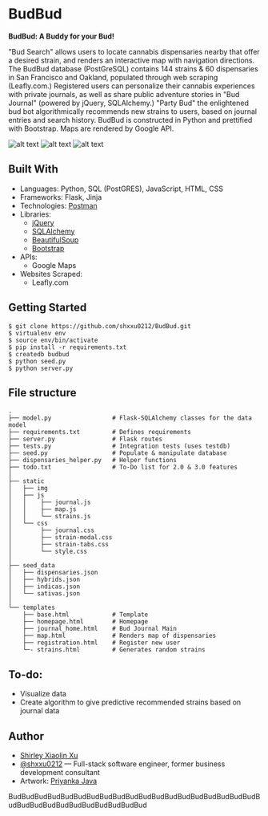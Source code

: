 # BudBud

**BudBud: A Buddy for your Bud!**    

"Bud Search" allows users to locate cannabis dispensaries nearby that offer a desired strain, and renders an interactive map with navigation directions. The BudBud database (PostGreSQL) contains 144 strains & 60 dispensaries in San Francisco and Oakland, populated through web scraping (Leafly.com.) Registered users can personalize their cannabis experiences with private journals, as well as share public adventure stories in "Bud Journal" (powered by jQuery, SQLAlchemy.) "Party Bud" the enlightened bud bot algorithmically recommends new strains to users, based on journal entries and search history. BudBud is constructed in Python and prettified with Bootstrap. Maps are rendered by Google API.

![alt text](https://github.com/xiaolin-ninja/BudBud/blob/master/static/img/screenshots/main.jpg)
![alt text](https://github.com/xiaolin-ninja/BudBud/blob/master/static/img/screenshots/journal.jpg)
![alt text](https://github.com/xiaolin-ninja/BudBud/blob/master/static/img/screenshots/main-results.jpg)

## Built With
* Languages: Python, SQL (PostGRES), JavaScript, HTML, CSS
* Frameworks: Flask, Jinja
* Technologies: [Postman](https://www.getpostman.com/)
* Libraries:
  * [jQuery](https://jquery.com/)
  * [SQLAlchemy](https://www.sqlalchemy.org/)
  * [BeautifulSoup](https://www.crummy.com/software/BeautifulSoup/)
  * [Bootstrap](https://getbootstrap.com/)
* APIs:
  * Google Maps
* Websites Scraped:
  * Leafly.com

## Getting Started

    $ git clone https://github.com/shxxu0212/BudBud.git
    $ virtualenv env
    $ source env/bin/activate
    $ pip install -r requirements.txt
    $ createdb budbud
    $ python seed.py
    $ python server.py

## File structure

    .
    ├── model.py                 # Flask-SQLAlchemy classes for the data model
    ├── requirements.txt         # Defines requirements
    ├── server.py                # Flask routes
    ├── tests.py                 # Integration tests (uses testdb)
    ├── seed.py                  # Populate & manipulate database
    ├── dispensaries_helper.py   # Helper functions
    ├── todo.txt                 # To-Do list for 2.0 & 3.0 features
    │
    ├── static
    │   ├── img
    │   ├── js
    │   │    ├── journal.js
    │   │    ├── map.js
    │   │    └── strains.js
    │   └── css
    │        ├── journal.css
    │        ├── strain-modal.css
    │        ├── strain-tabs.css
    │        └── style.css
    │
    ├── seed_data
    │   ├── dispensaries.json
    │   ├── hybrids.json
    │   ├── indicas.json
    │   └── sativas.json
    │
    └── templates
        ├── base.html            # Template
        ├── homepage.html        # Homepage
        ├── journal_home.html    # Bud Journal Main
        ├── map.html             # Renders map of dispensaries
        ├── registration.html    # Register new user
        └─- strains.html         # Generates random strains

## To-do:
  * Visualize data
  * Create algorithm to give predictive recommended strains based on journal data

## Author
* [Shirley Xiaolin Xu](https://www.linkedin.com/in/shxxu/)
* [@shxxu0212](https://github.com/Shxxu0212) — Full-stack software engineer, former business development consultant
* Artwork: [Priyanka Java](http://priyankajava.com)


BudBudBudBudBudBudBudBudBudBudBudBudBudBudBudBudBudBudBudBudBudBudBudBudBudBudBudBudBudBud
